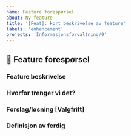 ```yaml
---
name: Feature forespørsel
about: Ny feature
title: '[Feat]: kort beskrivelse av feature'
labels: 'enhancement'
projects: 'Informasjonsforvaltning/9'
---
```


## 🚀 Feature forespørsel

### Feature beskrivelse

### Hvorfor trenger vi det?

### Forslag/løsning [Valgfritt]

### Definisjon av ferdig
